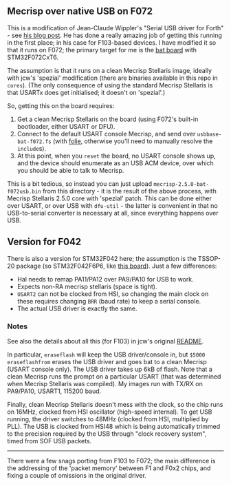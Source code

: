 ## Mecrisp over native USB on F072

This is a modification of Jean-Claude Wippler's "Serial USB driver for Forth" -
see [his blog post](http://jeelabs.org/2016/06/standalone-usb-firmware/).
He has done a really amazing job of getting this running in the first place; in
his case for F103-based devices.
I have modified it so that it runs on F072; the primary target for me is the
[bat board] with STM32F072CxT6.

The assumption is that it runs on a clean Mecrisp Stellaris image, ideally with
jcw's 'spezial' modification (there are binaries available in this repo in
`cores`). (The only consequence of using the standard Mecrisp Stellaris is that
USARTx does get initialised; it doesn't on 'spezial'.)

So, getting this on the board requires:
1. Get a clean Mecrisp Stellaris on the board (using F072's built-in
   bootloader, either USART or DFU).
2. Connect to the default USART console Mecrisp, and send over
   `usbbase-bat-f072.fs` (with [folie], otherwise you'll need to manually
   resolve the `include`s).
3. At this point, when you `reset` the board, no USART console shows up, and
   the device should enumerate as an USB ACM device, over which you should be
   able to talk to Mecrisp.

This is a bit tedious, so instead you can just upload
`mecrisp-2.5.0-bat-f072usb.bin` from this directory - it is the result of the above
process, with Mecrisp Stellaris 2.5.0 core with 'spezial' patch. This can be
done either over USART, or over USB with `dfu-util` - the latter is convenient
in that no USB-to-serial converter is necessary at all, since everything
happens over USB.


## Version for F042

There is also a version for STM32F042 here; the assumption is the TSSOP-20
package (so STM32F042F6P6, like [this
board](https://flabbergast.drak.xyz/posts/arm-breakouts/#stm32f042fxp6)). Just
a few differences:

* Hal needs to remap PA11/PA12 over PA9/PA10 for USB to work.
* Expects non-RA mecrisp stellaris (space is tight).
* `USART2` can not be clocked from HSI, so changing the main clock on these
  requires changing `BRR` (baud rate) to keep a serial console.
* The actual USB driver is exactly the same.


### Notes

See also the details about all this (for F103) in jcw's original
[README](https://git.jeelabs.org/jcw/embello/src/branch/master/explore/1608-forth/suf/README.md).

In particular, `eraseflash` will keep the USB driver/console in, but `$5000 eraseflashfrom`
erases the USB driver and goes bat to a clean Mecrisp (USART console only). The USB
driver takes up 6kB of flash. Note that a clean Mecrisp runs the prompt on a particular
USART (that was determined when Mecrisp Stellaris was compiled). My images run with TX/RX
on PA9/PA10, USART1, 115200 baud.

Finally, clean Mecrisp Stellaris doesn't mess with the clock, so the chip runs on 16MHz,
clocked from HSI oscillator (high-speed internal). To get USB running, the driver switches
to 48MHz (clocked from HSI, multiplied by PLL). The USB is clocked from HSI48 which is being
automatically trimmed to the precision required by the USB through "clock recovery system",
timed from SOF USB packets.

---

There were a few snags porting from F103 to F072; the main difference
is the addressing of the 'packet memory' between F1 and F0x2 chips, and fixing
a couple of omissions in the original driver.



[bat board]: https://flabbergast.drak.xyz/bat-board
[folie]: https://git.jeelabs.org/jcw/folie
